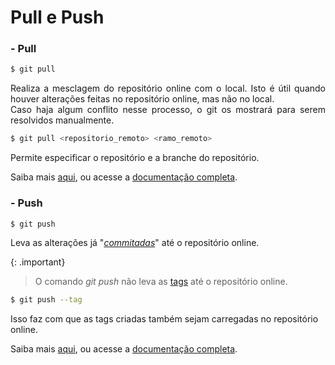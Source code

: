 
<h1>Pull e Push</h1>

<h3 id = "pull">- Pull</h3>

``` bash
$ git pull
```
<p align = "justify">
Realiza a mesclagem do repositório online com o local. Isto é útil quando houver alterações feitas no repositório online, mas não no local.<br>
Caso haja algum conflito nesse processo, o git os mostrará para serem resolvidos manualmente.
</p>

``` bash
$ git pull <repositorio_remoto> <ramo_remoto>
```
<p align = "justify">
Permite especificar o repositório e a branche do repositório.
</p>

<p align = "justify">
Saiba mais <a href = "https://docs.github.com/pt/pull-requests/collaborating-with-pull-requests/proposing-changes-to-your-work-with-pull-requests/creating-a-pull-request">aqui</a>, ou acesse a <a href = "https://git-scm.com/docs/git-pull/pt_BR">documentação completa</a>.
</p>


<h3 id = "push">- Push</h3>

```bash
$ git push
```

<p align = "justify">
Leva as alterações já "<a href = "https://wmpjrufg.github.io/GIT0001/002-2.html#commit
"><i>commitadas</i></a>" até o repositório online.<br>

{: .important}
>O comando <i>git push</i> não leva as <a href="https://wmpjrufg.github.io/GIT0001/002-2.html#tag">tags</a> até o repositório online.

```bash
$ git push --tag
```
Isso faz com que as tags criadas também sejam carregadas no repositório online.

Saiba mais <a href = "https://docs.github.com/pt/get-started/using-git/pushing-commits-to-a-remote-repository">aqui</a>, ou acesse a <a href = "https://git-scm.com/docs/git-push/pt_BR">documentação completa</a>.
</p>
